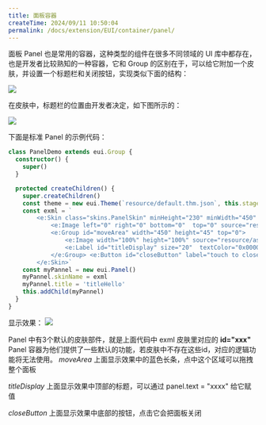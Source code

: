 ```yaml
---
title: 面板容器
createTime: 2024/09/11 10:50:04
permalink: /docs/extension/EUI/container/panel/
---
```

面板 Panel 也是常用的容器，这种类型的组件在很多不同领域的 UI 库中都存在，也是开发者比较熟知的一种容器，它和 Group 的区别在于，可以给它附加一个皮肤，并设置一个标题栏和关闭按钮，实现类似下面的结构：

![](8-3-panel-A.png)

在皮肤中，标题栏的位置由开发者决定，如下图所示的：

![](8-3-panel-B.png)

下面是标准 Panel 的示例代码：

~~~ typescript
class PanelDemo extends eui.Group {
  constructor() {
    super()
  }

  protected createChildren() {
    super.createChildren()
    const theme = new eui.Theme(`resource/default.thm.json`, this.stage)
    const exml = `
        <e:Skin class="skins.PanelSkin" minHeight="230" minWidth="450" xmlns:e="http://ns.egret.com/eui">
            <e:Image left="0" right="0" bottom="0"  top="0" source="resource/assets/Panel/border.png" scale9Grid="2,2,12,12" />
            <e:Group id="moveArea" width="450" height="45" top="0">
                <e:Image width="100%" height="100%" source="resource/assets/Panel/header.png"/>
                <e:Label id="titleDisplay" size="20"  textColor="0x000000" horizontalCenter="0" verticalCenter = "0"/>
            </e:Group> <e:Button id="closeButton" label="touch to close" bottom="5" horizontalCenter="0"/>
        </e:Skin>`
    const myPannel = new eui.Panel()
    myPannel.skinName = exml
    myPannel.title = 'titleHello'
    this.addChild(myPannel)
  }
}
~~~

显示效果：
![](8-3-panel-C.png)

Panel 中有3个默认的皮肤部件，就是上面代码中 exml 皮肤里对应的 **id="xxx"**
Panel 容器为他们提供了一些默认的功能，若皮肤中不存在这些id，对应的逻辑功能将无法使用。
*moveArea*
上面显示效果中的蓝色长条，点中这个区域可以拖拽整个面板

*titleDisplay*
上面显示效果中顶部的标题，可以通过 panel.text = "xxxx" 给它赋值

*closeButton*
上面显示效果中底部的按钮，点击它会把面板关闭

